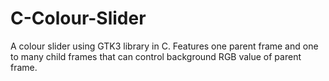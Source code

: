 # C-Colour-Slider
A colour slider using GTK3 library in C. Features one parent frame and one to many child frames that can control background RGB value of parent frame. 

